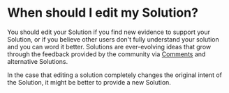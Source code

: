 # When should I edit my Solution? #
You should edit your Solution if you find new evidence to support
your Solution, or if you believe other users don't fully understand
your solution and you can word it better. Solutions are ever-evolving ideas 
that grow through the feedback provided by the community via [Comments][1] and 
alternative Solutions.

In the case that editing a solution completely changes the original
intent of the Solution, it might be better to provide a new Solution. 

[1]: /help_center/privileges/commenting/